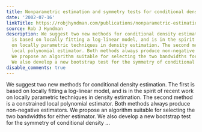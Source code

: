 ```yaml
---
title: Nonparametric estimation and symmetry tests for conditional density functions
date: '2002-07-16'
linkTitle: https://robjhyndman.com/publications/nonparametric-estimation-and-symmetry-tests-for-conditional-density-functions/
source: Rob J Hyndman
description: We suggest two new methods for conditional density estimation. The first
  is based on locally fitting a log-linear model, and is in the spirit of recent work
  on locally parametric techniques in density estimation. The second method is a constrained
  local polynomial estimator. Both methods always produce non-negative estimators.
  We propose an algorithm suitable for selecting the two bandwidths for either estimator.
  We also develop a new bootstrap test for the symmetry of conditional density ...
disable_comments: true
---
```

We suggest two new methods for conditional density estimation. The first is based on locally fitting a log-linear model, and is in the spirit of recent work on locally parametric techniques in density estimation. The second method is a constrained local polynomial estimator. Both methods always produce non-negative estimators. We propose an algorithm suitable for selecting the two bandwidths for either estimator. We also develop a new bootstrap test for the symmetry of conditional density ...